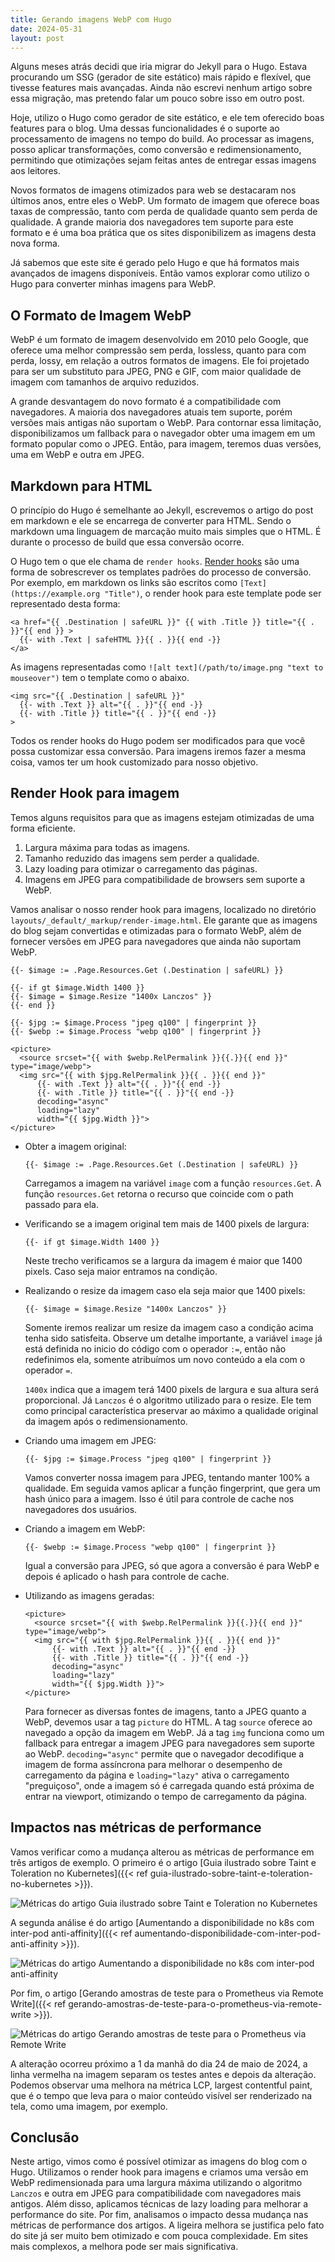 ```yaml
---
title: Gerando imagens WebP com Hugo
date: 2024-05-31
layout: post
---
```


Alguns meses atrás decidi que iria migrar do Jekyll para o Hugo. Estava procurando um SSG (gerador de site estático) mais rápido e flexível, que tivesse features mais avançadas. Ainda não escrevi nenhum artigo sobre essa migração, mas pretendo falar um pouco sobre isso em outro post.

Hoje, utilizo o Hugo como gerador de site estático, e ele tem oferecido boas features para o blog. Uma dessas funcionalidades é o suporte ao processamento de imagens no tempo do build. Ao processar as imagens, posso aplicar transformações, como conversão e redimensionamento, permitindo que otimizações sejam feitas antes de entregar essas imagens aos leitores.

Novos formatos de imagens otimizados para web se destacaram nos últimos anos, entre eles o WebP. Um formato de imagem que oferece boas taxas de compressão, tanto com perda de qualidade quanto sem perda de qualidade. A grande maioria dos navegadores tem suporte para este formato e é uma boa prática que os sites disponibilizem as imagens desta nova forma.

Já sabemos que este site é gerado pelo Hugo e que há formatos mais avançados de imagens disponíveis. Então vamos explorar como utilizo o Hugo para converter minhas imagens para WebP.

## O Formato de Imagem WebP

WebP é um formato de imagem desenvolvido em 2010 pelo Google, que oferece uma melhor compressão sem perda, lossless, quanto para com perda, lossy, em relação a outros formatos de imagens. Ele foi projetado para ser um substituto para JPEG, PNG e GIF, com maior qualidade de imagem com tamanhos de arquivo reduzidos.

A grande desvantagem do novo formato é a compatibilidade com navegadores. A maioria dos navegadores atuais tem suporte, porém versões mais antigas não suportam o WebP. Para contornar essa limitação, disponibilizamos um fallback para o navegador obter uma imagem em um formato popular como o JPEG. Então, para imagem, teremos duas versões, uma em WebP e outra em JPEG.

## Markdown para HTML

O princípio do Hugo é semelhante ao Jekyll, escrevemos o artigo do post em markdown e ele se encarrega de converter para HTML. Sendo o markdown uma linguagem de marcação muito mais simples que o HTML. É durante o processo de build que essa conversão ocorre.

O Hugo tem o que ele chama de `render hooks`. [Render hooks](https://gohugo.io/render-hooks/introduction/) são uma forma de sobrescrever os templates padrões do processo de conversão. Por exemplo, em markdown os links são escritos como `[Text](https://example.org "Title")`, o render hook para este template pode ser representado desta forma:

```go-html-template
<a href="{{ .Destination | safeURL }}" {{ with .Title }} title="{{ . }}"{{ end }} >
  {{- with .Text | safeHTML }}{{ . }}{{ end -}}
</a>
```

As imagens representadas como `![alt text](/path/to/image.png "text to mouseover")` tem o template como o abaixo.

```go-html-template
<img src="{{ .Destination | safeURL }}"
  {{- with .Text }} alt="{{ . }}"{{ end -}}
  {{- with .Title }} title="{{ . }}"{{ end -}}
>
```

Todos os render hooks do Hugo podem ser modificados para que você possa customizar essa conversão. Para imagens iremos fazer a mesma coisa, vamos ter um hook customizado para nosso objetivo.

## Render Hook para imagem

Temos alguns requisitos para que as imagens estejam otimizadas de uma forma eficiente.

1. Largura máxima para todas as imagens.
2. Tamanho reduzido das imagens sem perder a qualidade.
3. Lazy loading para otimizar o carregamento das páginas.
4. Imagens em JPEG para compatibilidade de browsers sem suporte a WebP.

Vamos analisar o nosso render hook para imagens, localizado no diretório `layouts/_default/_markup/render-image.html`. Ele garante que as imagens do blog sejam convertidas e otimizadas para o formato WebP, além de fornecer versões em JPEG para navegadores que ainda não suportam WebP.

```go-html-template
{{- $image := .Page.Resources.Get (.Destination | safeURL) }}

{{- if gt $image.Width 1400 }}
{{- $image = $image.Resize "1400x Lanczos" }}
{{- end }}

{{- $jpg := $image.Process "jpeg q100" | fingerprint }}
{{- $webp := $image.Process "webp q100" | fingerprint }}

<picture>
  <source srcset="{{ with $webp.RelPermalink }}{{.}}{{ end }}" type="image/webp">
  <img src="{{ with $jpg.RelPermalink }}{{ . }}{{ end }}"
      {{- with .Text }} alt="{{ . }}"{{ end -}}
      {{- with .Title }} title="{{ . }}"{{ end -}}
      decoding="async"
      loading="lazy"
      width="{{ $jpg.Width }}">
</picture>
```

- Obter a imagem original:

  ```go-html-template
  {{- $image := .Page.Resources.Get (.Destination | safeURL) }}
  ```

  Carregamos a imagem na variável `image` com a função `resources.Get`. A função `resources.Get` retorna o recurso que coincide com o path passado para ela.

- Verificando se a imagem original tem mais de 1400 pixels de largura:

  ```go-html-template
  {{- if gt $image.Width 1400 }}
  ```

  Neste trecho verificamos se a largura da imagem é maior que 1400 pixels. Caso seja maior entramos na condição.

- Realizando o resize da imagem caso ela seja maior que 1400 pixels:

  ```go-html-template
  {{- $image = $image.Resize "1400x Lanczos" }}
  ```

  Somente iremos realizar um resize da imagem caso a condição acima tenha sido satisfeita. Observe um detalhe importante, a variável `image` já está definida no inicio do código com o operador `:=`, então não redefinimos ela, somente atribuímos um novo conteúdo a ela com o operador `=`.

  `1400x` indica que a imagem terá 1400 pixels de largura e sua altura será proporcional. Já `Lanczos` é o algoritmo utilizado para o resize. Ele tem como principal característica preservar ao máximo a qualidade original da imagem após o redimensionamento.

- Criando uma imagem em JPEG:

  ```go-html-template
  {{- $jpg := $image.Process "jpeg q100" | fingerprint }}
  ```

  Vamos converter nossa imagem para JPEG, tentando manter 100% a qualidade. Em seguida vamos aplicar a função fingerprint, que gera um hash único para a imagem. Isso é útil para controle de cache nos navegadores dos usuários.

- Criando a imagem em WebP:

  ```go-html-template
  {{- $webp := $image.Process "webp q100" | fingerprint }}
  ```

  Igual a conversão para JPEG, só que agora a conversão é para WebP e depois é aplicado o hash para controle de cache.

- Utilizando as imagens geradas:

  ```go-html-template
  <picture>
    <source srcset="{{ with $webp.RelPermalink }}{{.}}{{ end }}" type="image/webp">
    <img src="{{ with $jpg.RelPermalink }}{{ . }}{{ end }}"
        {{- with .Text }} alt="{{ . }}"{{ end -}}
        {{- with .Title }} title="{{ . }}"{{ end -}}
        decoding="async"
        loading="lazy"
        width="{{ $jpg.Width }}">
  </picture>
  ```

  Para fornecer as diversas fontes de imagens, tanto a JPEG quanto a WebP, devemos usar a tag `picture` do HTML. A tag `source` oferece ao navegado a opção da imagem em WebP. Já a tag `img` funciona como um fallback para entregar a imagem JPEG para navegadores sem suporte ao WebP. `decoding="async"` permite que o navegador decodifique a imagem de forma assíncrona para melhorar o desempenho de carregamento da página e `loading="lazy"` ativa o carregamento "preguiçoso", onde a imagem só é carregada quando está próxima de entrar na viewport, otimizando o tempo de carregamento da página.

## Impactos nas métricas de performance

Vamos verificar como a mudança alterou as métricas de performance em três artigos de exemplo. O primeiro é o artigo [Guia ilustrado sobre Taint e Toleration no Kubernetes]({{< ref guia-ilustrado-sobre-taint-e-toleration-no-kubernetes >}}).

![Métricas do artigo Guia ilustrado sobre Taint e Toleration no Kubernetes](images/metricas-guia-ilustrado-sobre-taint-e-toleration-no-kubernetes.png)

A segunda análise é do artigo [Aumentando a disponibilidade no k8s com inter-pod anti-affinity]({{< ref aumentando-disponibilidade-com-inter-pod-anti-affinity >}}).

![Métricas do artigo Aumentando a disponibilidade no k8s com inter-pod anti-affinity](images/metricas-aumentando-disponibilidade-com-inter-pod-anti-affinity.png)

Por fim, o artigo [Gerando amostras de teste para o Prometheus via Remote Write]({{< ref gerando-amostras-de-teste-para-o-prometheus-via-remote-write >}}).

![Métricas do artigo Gerando amostras de teste para o Prometheus via Remote Write](images/metricas-gerando-amostras-de-teste-para-o-prometheus-via-remote-write.png)

A alteração ocorreu próximo a 1 da manhã do dia 24 de maio de 2024, a linha vermelha na imagem separam os testes antes e depois da alteração. Podemos observar uma melhora na métrica LCP, largest contentful paint, que é o tempo que leva para o maior conteúdo visível ser renderizado na tela, como uma imagem, por exemplo.

## Conclusão

Neste artigo, vimos como é possível otimizar as imagens do blog com o Hugo. Utilizamos o render hook para imagens e criamos uma versão em WebP redimensionada para uma largura máxima utilizando o algoritmo `Lanczos` e outra em JPEG para compatibilidade com navegadores mais antigos. Além disso, aplicamos técnicas de lazy loading para melhorar a performance do site. Por fim, analisamos o impacto dessa mudança nas métricas de performance dos artigos. A ligeira melhora se justifica pelo fato do site já ser muito bem otimizado e com pouca complexidade. Em sites mais complexos, a melhora pode ser mais significativa.
